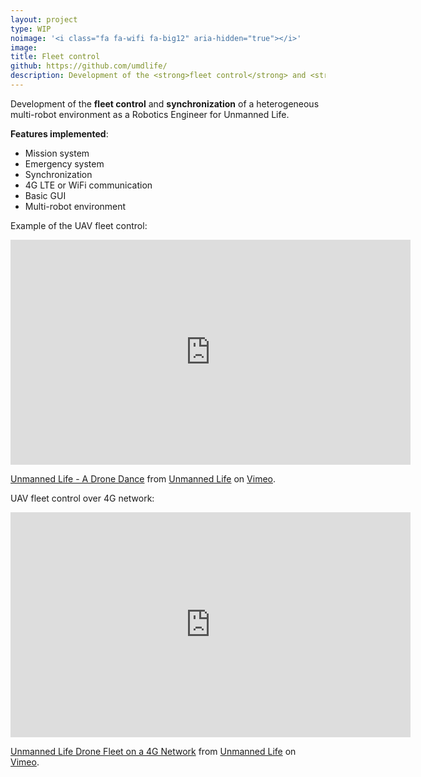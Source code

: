 ```yaml
---
layout: project
type: WIP
noimage: '<i class="fa fa-wifi fa-big12" aria-hidden="true"></i>'
image: 
title: Fleet control
github: https://github.com/umdlife/
description: Development of the <strong>fleet control</strong> and <strong>synchronization</strong> of a heterogeneous multi-robot environment as a Robotics Engineer for Unmanned Life. 
---
```


Development of the <strong>fleet control</strong> and <strong>synchronization</strong> of a heterogeneous multi-robot environment as a Robotics Engineer for Unmanned Life. 

**Features implemented**:

* Mission system
* Emergency system
* Synchronization
* 4G LTE or WiFi communication
* Basic GUI
* Multi-robot environment 

Example of the UAV fleet control:

<iframe src="https://player.vimeo.com/video/214880794" width="640" height="360" frameborder="0" webkitallowfullscreen mozallowfullscreen allowfullscreen></iframe>
<p><a href="https://vimeo.com/214880794">Unmanned Life - A Drone Dance</a> from <a href="https://vimeo.com/user58773078">Unmanned Life</a> on <a href="https://vimeo.com">Vimeo</a>.</p>

UAV fleet control over 4G network:

<iframe src="https://player.vimeo.com/video/220963572" width="640" height="360" frameborder="0" webkitallowfullscreen mozallowfullscreen allowfullscreen></iframe>
<p><a href="https://vimeo.com/220963572">Unmanned Life Drone Fleet on a 4G Network</a> from <a href="https://vimeo.com/user58773078">Unmanned Life</a> on <a href="https://vimeo.com">Vimeo</a>.</p>
